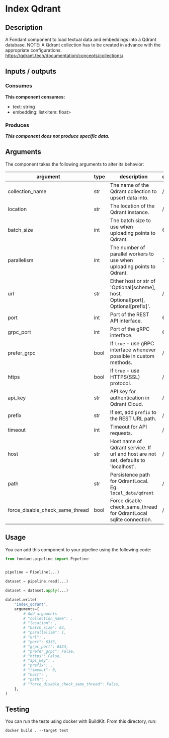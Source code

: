 # Index Qdrant

## Description
A Fondant component to load textual data and embeddings into a Qdrant database. NOTE: A Qdrant collection has to be created in advance with the appropriate configurations. https://qdrant.tech/documentation/concepts/collections/

## Inputs / outputs

### Consumes
**This component consumes:**

- text: string
- embedding: list<item: float>



### Produces

_**This component does not produce specific data.**_


## Arguments

The component takes the following arguments to alter its behavior:

| argument | type | description | default |
| -------- | ---- | ----------- | ------- |
| collection_name | str | The name of the Qdrant collection to upsert data into. | / |
| location | str | The location of the Qdrant instance. | / |
| batch_size | int | The batch size to use when uploading points to Qdrant. | 64 |
| parallelism | int | The number of parallel workers to use when uploading points to Qdrant. | 1 |
| url | str | Either host or str of 'Optional[scheme], host, Optional[port], Optional[prefix]'. | / |
| port | int | Port of the REST API interface. | 6333 |
| grpc_port | int | Port of the gRPC interface. | 6334 |
| prefer_grpc | bool | If `true` - use gRPC interface whenever possible in custom methods. | / |
| https | bool | If `true` - use HTTPS(SSL) protocol. | / |
| api_key | str | API key for authentication in Qdrant Cloud. | / |
| prefix | str | If set, add `prefix` to the REST URL path. | / |
| timeout | int | Timeout for API requests. | / |
| host | str | Host name of Qdrant service. If url and host are not set, defaults to 'localhost'. | / |
| path | str | Persistence path for QdrantLocal. Eg. `local_data/qdrant` | / |
| force_disable_check_same_thread | bool | Force disable check_same_thread for QdrantLocal sqlite connection. | / |

## Usage

You can add this component to your pipeline using the following code:

```python
from fondant.pipeline import Pipeline


pipeline = Pipeline(...)

dataset = pipeline.read(...)

dataset = dataset.apply(...)

dataset.write(
    "index_qdrant",
    arguments={
        # Add arguments
        # "collection_name": ,
        # "location": ,
        # "batch_size": 64,
        # "parallelism": 1,
        # "url": ,
        # "port": 6333,
        # "grpc_port": 6334,
        # "prefer_grpc": False,
        # "https": False,
        # "api_key": ,
        # "prefix": ,
        # "timeout": 0,
        # "host": ,
        # "path": ,
        # "force_disable_check_same_thread": False,
    },
)
```

## Testing

You can run the tests using docker with BuildKit. From this directory, run:
```
docker build . --target test
```
